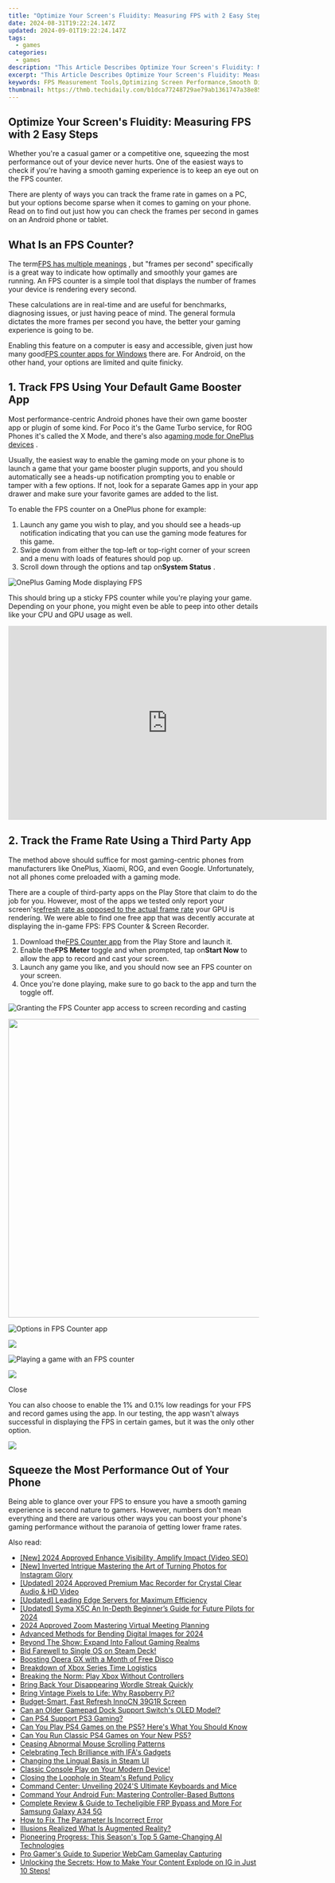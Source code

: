 ```yaml
---
title: "Optimize Your Screen's Fluidity: Measuring FPS with 2 Easy Steps"
date: 2024-08-31T19:22:24.147Z
updated: 2024-09-01T19:22:24.147Z
tags:
  - games
categories:
  - games
description: "This Article Describes Optimize Your Screen's Fluidity: Measuring FPS with 2 Easy Steps"
excerpt: "This Article Describes Optimize Your Screen's Fluidity: Measuring FPS with 2 Easy Steps"
keywords: FPS Measurement Tools,Optimizing Screen Performance,Smooth Display Technology,Enhancing Graphics Quality,Frame Rate Improvement Tips,High-Performance Monitors for Gaming,Benchmarking Screen Fluidity
thumbnail: https://thmb.techidaily.com/b1dca77248729ae79ab1361747a38e85586597f7f453dbe6b343c97f8212615b.jpg
---
```


## Optimize Your Screen's Fluidity: Measuring FPS with 2 Easy Steps

 Whether you're a casual gamer or a competitive one, squeezing the most performance out of your device never hurts. One of the easiest ways to check if you're having a smooth gaming experience is to keep an eye out on the FPS counter.

 There are plenty of ways you can track the frame rate in games on a PC, but your options become sparse when it comes to gaming on your phone. Read on to find out just how you can check the frames per second in games on an Android phone or tablet.

## What Is an FPS Counter?

 The term[FPS has multiple meanings](https://www.makeuseof.com/video-games-fps-meaning/) , but "frames per second" specifically is a great way to indicate how optimally and smoothly your games are running. An FPS counter is a simple tool that displays the number of frames your device is rendering every second.

 These calculations are in real-time and are useful for benchmarks, diagnosing issues, or just having peace of mind. The general formula dictates the more frames per second you have, the better your gaming experience is going to be.

 Enabling this feature on a computer is easy and accessible, given just how many good[FPS counter apps for Windows](https://www.makeuseof.com/fps-counter-apps-windows-11/) there are. For Android, on the other hand, your options are limited and quite finicky.

## 1\. Track FPS Using Your Default Game Booster App

 Most performance-centric Android phones have their own game booster app or plugin of some kind. For Poco it's the Game Turbo service, for ROG Phones it's called the X Mode, and there's also a[gaming mode for OnePlus devices](https://www.makeuseof.com/how-to-use-gaming-mode-on-oneplus-phones/) .

 Usually, the easiest way to enable the gaming mode on your phone is to launch a game that your game booster plugin supports, and you should automatically see a heads-up notification prompting you to enable or tamper with a few options. If not, look for a separate Games app in your app drawer and make sure your favorite games are added to the list.

To enable the FPS counter on a OnePlus phone for example:

1. Launch any game you wish to play, and you should see a heads-up notification indicating that you can use the gaming mode features for this game.
2. Swipe down from either the top-left or top-right corner of your screen and a menu with loads of features should pop up.
3. Scroll down through the options and tap on**System Status** .

![OnePlus Gaming Mode displaying FPS](https://static1.makeuseofimages.com/wordpress/wp-content/uploads/2023/07/fps-counter-on-android-1a.jpg)

 This should bring up a sticky FPS counter while you're playing your game. Depending on your phone, you might even be able to peep into other details like your CPU and GPU usage as well.

<!-- affiliate ads begin -->
<a href="https://secure.2checkout.com/order/checkout.php?PRODS=2337838&QTY=1&AFFILIATE=108875&CART=1"><iframe width="640" height="390" src="https://www.youtube.com/embed/rzZwphIv4RM" title="APFill - Ink and Toner Coverage Calculator" frameborder="0" allow="accelerometer; autoplay; clipboard-write; encrypted-media; gyroscope; picture-in-picture; web-share" referrerpolicy="strict-origin-when-cross-origin" allowfullscreen></iframe></a>
<!-- affiliate ads end -->
## 2\. Track the Frame Rate Using a Third Party App

 The method above should suffice for most gaming-centric phones from manufacturers like OnePlus, Xiaomi, ROG, and even Google. Unfortunately, not all phones come preloaded with a gaming mode.

 There are a couple of third-party apps on the Play Store that claim to do the job for you. However, most of the apps we tested only report your screen's[refresh rate as opposed to the actual frame rate](https://www.makeuseof.com/frame-rate-vs-refresh-rate-difference/) your GPU is rendering. We were able to find one free app that was decently accurate at displaying the in-game FPS: FPS Counter & Screen Recorder.

1. Download the[FPS Counter app](https://www.anrdoezrs.net/links/7251228/type/dlg/sid/UUmuoUeUpU2028195/https://play.google.com/store/apps/details?id=com.running.fpsmeter) from the Play Store and launch it.
2. Enable the**FPS Meter** toggle and when prompted, tap on**Start Now** to allow the app to record and cast your screen.
3. Launch any game you like, and you should now see an FPS counter on your screen.
4. Once you're done playing, make sure to go back to the app and turn the toggle off.

![Granting the FPS Counter app access to screen recording and casting](https://static1.makeuseofimages.com/wordpress/wp-content/uploads/2023/07/fps-counter-on-android-2a.jpg)

<!-- affiliate ads begin -->
<a href="https://appsumo.8odi.net/c/5597632/2075471/7443" target="_top" id="2075471"><img src="//a.impactradius-go.com/display-ad/7443-2075471" border="0" alt="" width="1200" height="600"/></a><img height="0" width="0" src="https://appsumo.8odi.net/i/5597632/2075471/7443" style="position:absolute;visibility:hidden;" border="0" />
<!-- affiliate ads end -->
![Options in FPS Counter app](https://static1.makeuseofimages.com/wordpress/wp-content/uploads/2023/07/fps-counter-on-android-2b.jpg)

<!-- affiliate ads begin -->
<a href="https://secure.2checkout.com/order/checkout.php?PRODS=3546200&QTY=1&AFFILIATE=108875&CART=1"><img src="http://www.binteko.com/sites/default/files/banner01_468x60a.gif" border="0"></a>
<!-- affiliate ads end -->
![Playing a game with an FPS counter](https://static1.makeuseofimages.com/wordpress/wp-content/uploads/2023/07/fps-counter-on-android-2c.jpg)

<!-- affiliate ads begin -->
<a href="https://secure.2checkout.com/order/checkout.php?PRODS=3727260&QTY=1&AFFILIATE=108875&CART=1"><img src="http://www.aiseesoft.com/avangate/30p/banner.jpg" border="0"></a>
<!-- affiliate ads end -->
Close

 You can also choose to enable the 1% and 0.1% low readings for your FPS and record games using the app. In our testing, the app wasn't always successful in displaying the FPS in certain games, but it was the only other option.

<!-- affiliate ads begin -->
<a href="https://shop.systoolsgroup.com/affiliate.php?ACCOUNT=SYSTOOBY&AFFILIATE=108875&PATH=https%3A%2F%2Fwww.systoolsgroup.com%3FAFFILIATE%3D108875%26RESOURCE%3D%2BSysTools%2BPDF%2BUnlocker"><img src="https://www.systoolsgroup.com/box/pdf-unlocker.png" border="0"></a>
<!-- affiliate ads end -->
## Squeeze the Most Performance Out of Your Phone

 Being able to glance over your FPS to ensure you have a smooth gaming experience is second nature to gamers. However, numbers don't mean everything and there are various other ways you can boost your phone's gaming performance without the paranoia of getting lower frame rates.


<ins class="adsbygoogle"
     style="display:block"
     data-ad-format="autorelaxed"
     data-ad-client="ca-pub-7571918770474297"
     data-ad-slot="1223367746"></ins>



<ins class="adsbygoogle"
     style="display:block"
     data-ad-client="ca-pub-7571918770474297"
     data-ad-slot="8358498916"
     data-ad-format="auto"
     data-full-width-responsive="true"></ins>

<span class="atpl-alsoreadstyle">Also read:</span>
<div><ul>
<li><a href="https://youtube-zero.techidaily.com/024-approved-enhance-visibility-amplify-impact-video-seo/"><u>[New] 2024 Approved  Enhance Visibility, Amplify Impact (Video SEO)</u></a></li>
<li><a href="https://instagram-clips.techidaily.com/new-inverted-intrigue-mastering-the-art-of-turning-photos-for-instagram-glory/"><u>[New] Inverted Intrigue  Mastering the Art of Turning Photos for Instagram Glory</u></a></li>
<li><a href="https://screen-sharing-recording.techidaily.com/updated-2024-approved-premium-mac-recorder-for-crystal-clear-audio-and-hd-video/"><u>[Updated] 2024 Approved  Premium Mac Recorder for Crystal Clear Audio & HD Video</u></a></li>
<li><a href="https://extra-support.techidaily.com/updated-leading-edge-servers-for-maximum-efficiency/"><u>[Updated] Leading Edge Servers for Maximum Efficiency</u></a></li>
<li><a href="https://fox-helps.techidaily.com/updated-syma-x5c-an-in-depth-beginners-guide-for-future-pilots-for-2024/"><u>[Updated] Syma X5C  An In-Depth Beginner’s Guide for Future Pilots for 2024</u></a></li>
<li><a href="https://screen-capture.techidaily.com/2024-approved-zoom-mastering-virtual-meeting-planning/"><u>2024 Approved  Zoom  Mastering Virtual Meeting Planning</u></a></li>
<li><a href="https://extra-resources.techidaily.com/advanced-methods-for-bending-digital-images-for-2024/"><u>Advanced Methods for Bending Digital Images for 2024</u></a></li>
<li><a href="https://games-able.techidaily.com/beyond-the-show-expand-into-fallout-gaming-realms/"><u>Beyond The Show: Expand Into Fallout Gaming Realms</u></a></li>
<li><a href="https://games-able.techidaily.com/bid-farewell-to-single-os-on-steam-deck/"><u>Bid Farewell to Single OS on Steam Deck!</u></a></li>
<li><a href="https://games-able.techidaily.com/boosting-opera-gx-with-a-month-of-free-disco/"><u>Boosting Opera GX with a Month of Free Disco</u></a></li>
<li><a href="https://games-able.techidaily.com/breakdown-of-xbox-series-time-logistics/"><u>Breakdown of Xbox Series Time Logistics</u></a></li>
<li><a href="https://games-able.techidaily.com/breaking-the-norm-play-xbox-without-controllers/"><u>Breaking the Norm: Play Xbox Without Controllers</u></a></li>
<li><a href="https://games-able.techidaily.com/bring-back-your-disappearing-wordle-streak-quickly/"><u>Bring Back Your Disappearing Wordle Streak Quickly</u></a></li>
<li><a href="https://games-able.techidaily.com/bring-vintage-pixels-to-life-why-raspberry-pi/"><u>Bring Vintage Pixels to Life: Why Raspberry Pi?</u></a></li>
<li><a href="https://games-able.techidaily.com/budget-smart-fast-refresh-innocn-39g1r-screen/"><u>Budget-Smart, Fast Refresh InnoCN 39G1R Screen</u></a></li>
<li><a href="https://games-able.techidaily.com/can-an-older-gamepad-dock-support-switchs-oled-model/"><u>Can an Older Gamepad Dock Support Switch's OLED Model?</u></a></li>
<li><a href="https://games-able.techidaily.com/can-ps4-support-ps3-gaming/"><u>Can PS4 Support PS3 Gaming?</u></a></li>
<li><a href="https://games-able.techidaily.com/can-you-play-ps4-games-on-the-ps5-heres-what-you-should-know/"><u>Can You Play PS4 Games on the PS5? Here's What You Should Know</u></a></li>
<li><a href="https://games-able.techidaily.com/can-you-run-classic-ps4-games-on-your-new-ps5/"><u>Can You Run Classic PS4 Games on Your New PS5?</u></a></li>
<li><a href="https://games-able.techidaily.com/ceasing-abnormal-mouse-scrolling-patterns/"><u>Ceasing Abnormal Mouse Scrolling Patterns</u></a></li>
<li><a href="https://games-able.techidaily.com/celebrating-tech-brilliance-with-ifas-gadgets/"><u>Celebrating Tech Brilliance with IFA's Gadgets</u></a></li>
<li><a href="https://games-able.techidaily.com/changing-the-lingual-basis-in-steam-ui/"><u>Changing the Lingual Basis in Steam UI</u></a></li>
<li><a href="https://games-able.techidaily.com/classic-console-play-on-your-modern-device/"><u>Classic Console Play on Your Modern Device!</u></a></li>
<li><a href="https://games-able.techidaily.com/closing-the-loophole-in-steams-refund-policy/"><u>Closing the Loophole in Steam's Refund Policy</u></a></li>
<li><a href="https://games-able.techidaily.com/command-center-unveiling-2024s-ultimate-keyboards-and-mice/"><u>Command Center: Unveiling 2024'S Ultimate Keyboards and Mice</u></a></li>
<li><a href="https://games-able.techidaily.com/command-your-android-fun-mastering-controller-based-buttons/"><u>Command Your Android Fun: Mastering Controller-Based Buttons</u></a></li>
<li><a href="https://android-unlock.techidaily.com/complete-review-and-guide-to-techeligible-frp-bypass-and-more-for-samsung-galaxy-a34-5g-by-drfone-android/"><u>Complete Review & Guide to Techeligible FRP Bypass and More For Samsung Galaxy A34 5G</u></a></li>
<li><a href="https://common-error.techidaily.com/how-to-fix-the-parameter-is-incorrect-error/"><u>How to Fix The Parameter Is Incorrect Error</u></a></li>
<li><a href="https://extra-resources.techidaily.com/illusions-realized-what-is-augmented-reality/"><u>Illusions Realized  What Is Augmented Reality?</u></a></li>
<li><a href="https://tech-revival.techidaily.com/pioneering-progress-this-seasons-top-5-game-changing-ai-technologies/"><u>Pioneering Progress: This Season's Top 5 Game-Changing AI Technologies</u></a></li>
<li><a href="https://screen-mirroring-recording.techidaily.com/pro-gamers-guide-to-superior-webcam-gameplay-capturing/"><u>Pro Gamer's Guide to Superior WebCam Gameplay Capturing</u></a></li>
<li><a href="https://tech-renaissance.techidaily.com/1722870907467-unlocking-the-secrets-how-to-make-your-content-explode-on-ig-in-just-10-steps/"><u>Unlocking the Secrets: How to Make Your Content Explode on IG in Just 10 Steps!</u></a></li>
</ul></div>
